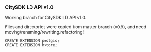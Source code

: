 ### CitySDK LD API v1.0

Working branch for CitySDK LD API v1.0.

Files and directories were copied from master branch (v0.9), and need moving/renaming/rewriting/refactoring!


    CREATE EXTENSION postgis;
    CREATE EXTENSION hstore;